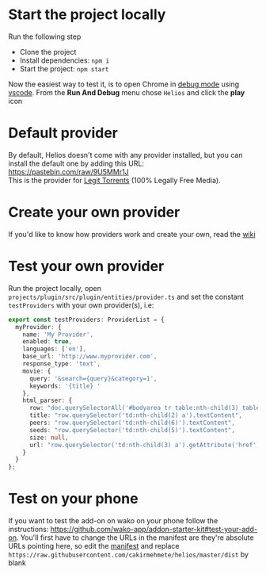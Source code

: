 # Start the project locally

Run the following step

- Clone the project
- Install dependencies: `npm i`
- Start the project: `npm start`

Now the easiest way to test it, is to open Chrome in [debug mode](https://code.visualstudio.com/Docs/editor/debugging) using [vscode](https://code.visualstudio.com/). From the **Run And Debug** menu chose `Helios` and click the **play** icon

# Default provider

By default, Helios doesn't come with any provider installed, but you can install the default one by adding this URL: https://pastebin.com/raw/9U5MMr1J  
This is the provider for [Legit Torrents](http://www.legittorrents.info) (100% Legally Free Media).

# Create your own provider

If you'd like to know how providers work and create your own, read the [wiki](https://github.com/cakirmehmete/helios/wiki/Providers)

# Test your own provider

Run the project locally, open `projects/plugin/src/plugin/entities/provider.ts` and set the constant `testProviders` with your own provider(s), i.e:

```ts
export const testProviders: ProviderList = {
  myProvider: {
    name: 'My Provider',
    enabled: true,
    languages: ['en'],
    base_url: 'http://www.myprovider.com',
    response_type: 'text',
    movie: {
      query: '&search={query}&category=1',
      keywords: '{title} '
    },
    html_parser: {
      row: "doc.querySelectorAll('#bodyarea tr table:nth-child(3) table.lista tr')",
      title: "row.querySelector('td:nth-child(2) a').textContent",
      peers: "row.querySelector('td:nth-child(6)').textContent",
      seeds: "row.querySelector('td:nth-child(5)').textContent",
      size: null,
      url: "row.querySelector('td:nth-child(3) a').getAttribute('href')"
    }
  }
};
```

# Test on your phone

If you want to test the add-on on wako on your phone follow the instructions: https://github.com/wako-app/addon-starter-kit#test-your-add-on. You'll first have to change the URLs in the manifest are they're absolute URLs pointing here, so edit the [manifest](https://github.com/cakirmehmete/helios/blob/master/projects/plugin/src/manifest.json) and replace `https://raw.githubusercontent.com/cakirmehmete/helios/master/dist` by blank
